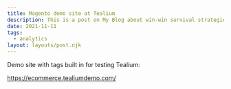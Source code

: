 ```yaml
---
title: Magento demo site at Tealium
description: This is a post on My Blog about win-win survival strategies.
date: 2021-11-11
tags:
  - analytics
layout: layouts/post.njk
---
```

Demo site with tags built in for testing Tealium:  

https://ecommerce.tealiumdemo.com/  
